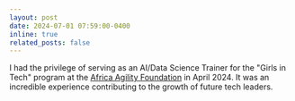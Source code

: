 ```yaml
---
layout: post
date: 2024-07-01 07:59:00-0400
inline: true
related_posts: false
---
```


I had the privilege of serving as an AI/Data Science Trainer for the "Girls in Tech" program at the [Africa Agility Foundation](https://africaagility.org) in April 2024. It was an incredible experience contributing to the growth of future tech leaders.
